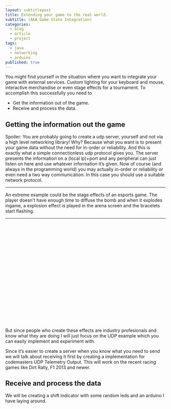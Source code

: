 ```yaml
---
layout: subtitlepost
title: Extending your game to the real world.
subtitle: (AKA Game State Integration)
categories:
  - blog
  - article
  - project
tags:
  - java
  - networking
  - arduino
published: true
---
```


You might find yourself in the situation where you want to integrate your game with external services. Custom lighting for your keyboard and mouse, interactive merchandise or even stage effects for a tournament.
To accomplish this successfully you need to

* Get the information out of the game.
* Receive and process the data.

## Getting the information out the game
Spoiler: You are probably going to create a udp server, yourself and not via a high level networking library!
Why? Because what you want is to present your game data without the need for in-order or reliability. And this is exactly what a simple connectionless udp protocol gives you. The server presents the information on a (local ip)+port and any peripheral can just listen on here and use whatever information it’s given. Now of course (and always in the programming world) you may actually in-order or reliability or even need a two way communication. In this case you should use a suitable network protocol.

---- 
An extreme example could be the stage effects of an esports game. The player doesn't have enough time to diffuse the bomb and when it explodes ingame, a explosion effect is played in the arena screen and the bracelets start flashing.

----

<div>
  <div id="player" style = "position: relative; padding-bottom: 56.25%; padding-top: 30px; height: 0; overflow: hidden;"><br></div>
  <script type="text/javascript" src="https://www.youtube.com/iframe_api"></script>
  <script type="text/javascript">
  var player;
  function onYouTubeIframeAPIReady() {
      player = new YT.Player('player', {
          //height: '390',
          //width: '640',
          playerVars: {
            controls: 0,
            showinfo: 0,
            modestbranding: 1,
            //loop: 1,
            fs: 0,
            cc_load_policy: 0,
            iv_load_policy: 3,
            start: 2552, //fix for the offset when the video is played for the first time
            autohide: 0
          },
          videoId: 'kgitmggEgrA',
          events: {
              'onReady': onPlayerReady,
              'onStateChange': onPlayerStateChange
          }
      });
  }
  function onPlayerReady(event) {
      //loopStart();
      //player.seekTo(2552);
      player.mute();
      //player.stopVideo();
  }
  function loopStart() {
      player.seekTo(2552);
  }
  function autoStop(){
          //player.seekTo(2552);
          player.stopVideo();
  }
  function onPlayerStateChange(event) {
      if (event.data == YT.PlayerState.PLAYING) {
          setTimeout(loopStart, 12200);
          //player.seekTo(2552);
          //player.stopVideo();
      }
  }
  </script>
</div>

But since people who create these effects are industry profesionals and know what they are doing I will just focus on the UDP example which you can easily implement and experiment with.
 
Since it’s easier to create a server when you know what you need to send we will talk about receiving it first by creating a implementation for codemasters UDP Telemetry Output. This will work on the recent racing games like Dirt Rally, F1 2013 and newer.
## Receive and process the data
We will be creating a shift indicator with some random leds and an arduino I have laying around.
